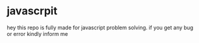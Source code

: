 
# javascrpit

hey this repo is fully made for javascript problem solving.
if you get any bug or error kindly inform me
